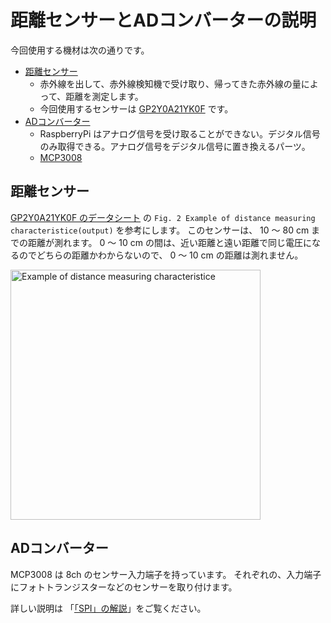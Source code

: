 # 距離センサーとADコンバーターの説明

今回使用する機材は次の通りです。

* [距離センサー](用語集.md#距離センサー(測距センサー))
  * 赤外線を出して、赤外線検知機で受け取り、帰ってきた赤外線の量によって、距離を測定します。
  * 今回使用するセンサーは [GP2Y0A21YK0F](https://www.mouser.jp/datasheet/2/365/gp2y0a21yk_e-1149917.pdf) です。
* [ADコンバーター](用語集.md#ADコンバーター(AD変換器))
  * RaspberryPi はアナログ信号を受け取ることができない。デジタル信号のみ取得できる。アナログ信号をデジタル信号に置き換えるパーツ。
  * [MCP3008](http://ww1.microchip.com/downloads/en/DeviceDoc/21295d.pdf)

## 距離センサー

[GP2Y0A21YK0F のデータシート](https://www.mouser.jp/datasheet/2/365/gp2y0a21yk_e-1149917.pdf) の `Fig. 2 Example of distance measuring characteristice(output)` を参考にします。
このセンサーは、 10 〜 80 cm までの距離が測れます。 0 〜 10 cm の間は、近い距離と遠い距離で同じ電圧になるのでどちらの距離かわからないので、 0 〜 10 cm の距離は測れません。

<img src='https://raw.githubusercontent.com/libertyfish-co/ruby-hw/images/documents/GP2Y0A21YK0F_volt_graph.png' alt='Example of distance measuring characteristice' width="400" />

## ADコンバーター

MCP3008 は 8ch のセンサー入力端子を持っています。
それぞれの、入力端子にフォトトランジスターなどのセンサーを取り付けます。

詳しい説明は 「[「SPI」の解説](https://synapse.kyoto/glossary/glossary.php?word=SPI)」をご覧ください。
